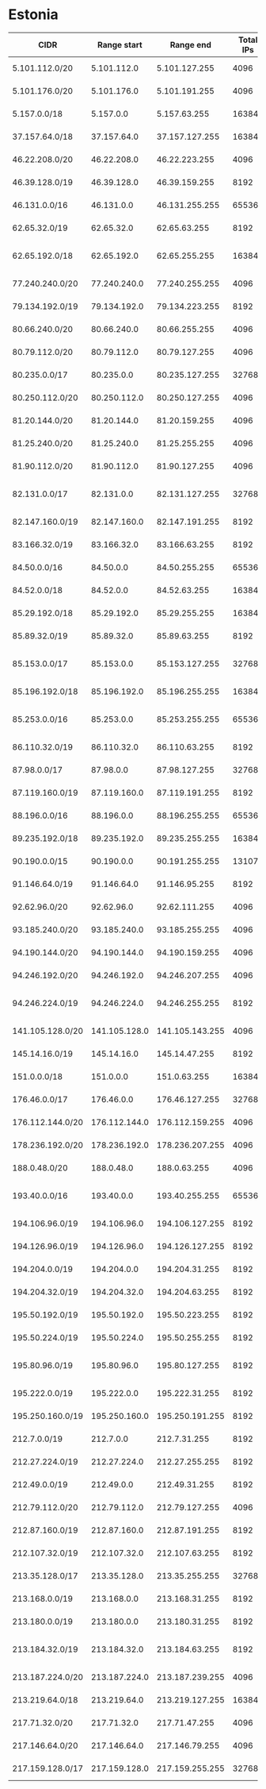 # Estonia

CIDR               | Range start     | Range end       | Total IPs  | Assign date | Owner
------------------ | --------------- | --------------- | ---------- | ----------- | -----
5.101.112.0/20     | 5.101.112.0     | 5.101.127.255   | 4096       | 2012-06-26  | P.A.G.M. OU
5.101.176.0/20     | 5.101.176.0     | 5.101.191.255   | 4096       | 2012-06-26  | P.A.G.M. OU
5.157.0.0/18       | 5.157.0.0       | 5.157.63.255    | 16384      | 2012-07-24  | 
37.157.64.0/18     | 37.157.64.0     | 37.157.127.255  | 16384      | 2012-03-14  | Telia Eesti AS
46.22.208.0/20     | 46.22.208.0     | 46.22.223.255   | 4096       | 2010-11-30  | Aktsiaselts WaveCom
46.39.128.0/19     | 46.39.128.0     | 46.39.159.255   | 8192       | 2010-12-14  | Telset ltd
46.131.0.0/16      | 46.131.0.0      | 46.131.255.255  | 65536      | 2010-10-14  | Telia Eesti AS
62.65.32.0/19      | 62.65.32.0      | 62.65.63.255    | 8192       | 2002-01-22  | Telia Eesti AS
62.65.192.0/18     | 62.65.192.0     | 62.65.255.255   | 16384      | 2002-02-21  | Elisa Teleteenused AS
77.240.240.0/20    | 77.240.240.0    | 77.240.255.255  | 4096       | 2007-01-24  | TOP CONNECT OU
79.134.192.0/19    | 79.134.192.0    | 79.134.223.255  | 8192       | 2007-10-22  | 
80.66.240.0/20     | 80.66.240.0     | 80.66.255.255   | 4096       | 2004-06-30  | UUS PROGRAMM
80.79.112.0/20     | 80.79.112.0     | 80.79.127.255   | 4096       | 2005-03-18  | Aktsiaselts WaveCom
80.235.0.0/17      | 80.235.0.0      | 80.235.127.255  | 32768      | 2001-10-11  | Telia Eesti AS
80.250.112.0/20    | 80.250.112.0    | 80.250.127.255  | 4096       | 2005-11-11  | Kernel AS
81.20.144.0/20     | 81.20.144.0     | 81.20.159.255   | 4096       | 2006-01-10  | Telia Eesti AS
81.25.240.0/20     | 81.25.240.0     | 81.25.255.255   | 4096       | 2006-03-01  | Telset ltd
81.90.112.0/20     | 81.90.112.0     | 81.90.127.255   | 4096       | 2006-04-19  | Kernel AS
82.131.0.0/17      | 82.131.0.0      | 82.131.127.255  | 32768      | 2003-07-29  | Elisa Teleteenused AS
82.147.160.0/19    | 82.147.160.0    | 82.147.191.255  | 8192       | 2003-07-07  | AS INFONET
83.166.32.0/19     | 83.166.32.0     | 83.166.63.255   | 8192       | 2004-05-25  | Telia Eesti AS
84.50.0.0/16       | 84.50.0.0       | 84.50.255.255   | 65536      | 2004-10-06  | Telia Eesti AS
84.52.0.0/18       | 84.52.0.0       | 84.52.63.255    | 16384      | 2004-10-28  | AS INFONET
85.29.192.0/18     | 85.29.192.0     | 85.29.255.255   | 16384      | 2005-05-20  | Telia Eesti AS
85.89.32.0/19      | 85.89.32.0      | 85.89.63.255    | 8192       | 2004-11-02  | Osauhing Teetormaja
85.153.0.0/17      | 85.153.0.0      | 85.153.127.255  | 32768      | 2004-10-27  | NGI2 Technologies OU
85.196.192.0/18    | 85.196.192.0    | 85.196.255.255  | 16384      | 2005-01-17  | AS STV
85.253.0.0/16      | 85.253.0.0      | 85.253.255.255  | 65536      | 2005-02-10  | Elisa Teleteenused AS
86.110.32.0/19     | 86.110.32.0     | 86.110.63.255   | 8192       | 2005-07-12  | Levikom Eesti OU
87.98.0.0/17       | 87.98.0.0       | 87.98.127.255   | 32768      | 2005-08-09  | 
87.119.160.0/19    | 87.119.160.0    | 87.119.191.255  | 8192       | 2005-11-17  | Elisa Eesti AS
88.196.0.0/16      | 88.196.0.0      | 88.196.255.255  | 65536      | 2005-12-08  | Telia Eesti AS
89.235.192.0/18    | 89.235.192.0    | 89.235.255.255  | 16384      | 2006-06-12  | AS INFONET
90.190.0.0/15      | 90.190.0.0      | 90.191.255.255  | 131072     | 2006-11-14  | Telia Eesti AS
91.146.64.0/19     | 91.146.64.0     | 91.146.95.255   | 8192       | 2011-09-08  | Fill Ltd.
92.62.96.0/20      | 92.62.96.0      | 92.62.111.255   | 4096       | 2008-01-23  | Compic OU
93.185.240.0/20    | 93.185.240.0    | 93.185.255.255  | 4096       | 2008-06-12  | AS STV
94.190.144.0/20    | 94.190.144.0    | 94.190.159.255  | 4096       | 2008-08-26  | Playtech Estonia OU
94.246.192.0/20    | 94.246.192.0    | 94.246.207.255  | 4096       | 2008-11-21  | Telia Eesti AS
94.246.224.0/19    | 94.246.224.0    | 94.246.255.255  | 8192       | 2008-11-21  | Elisa Teleteenused AS
141.105.128.0/20   | 141.105.128.0   | 141.105.143.255 | 4096       | 2011-06-27  | Granatnet OU
145.14.16.0/19     | 145.14.16.0     | 145.14.47.255   | 8192       | 1993-09-01  | 
151.0.0.0/18       | 151.0.0.0       | 151.0.63.255    | 16384      | 2012-01-05  | Granatnet OU
176.46.0.0/17      | 176.46.0.0      | 176.46.127.255  | 32768      | 2011-05-23  | Telia Eesti AS
176.112.144.0/20   | 176.112.144.0   | 176.112.159.255 | 4096       | 2012-03-22  | Astrec Data OU
178.236.192.0/20   | 178.236.192.0   | 178.236.207.255 | 4096       | 2010-06-11  | TOP CONNECT OU
188.0.48.0/20      | 188.0.48.0      | 188.0.63.255    | 4096       | 2011-08-19  | 
193.40.0.0/16      | 193.40.0.0      | 193.40.255.255  | 65536      | 1995-03-15  | Hariduse Infotehnoloogia Sihtasutus
194.106.96.0/19    | 194.106.96.0    | 194.106.127.255 | 8192       | 1995-12-04  | Telia Eesti AS
194.126.96.0/19    | 194.126.96.0    | 194.126.127.255 | 8192       | 1995-12-19  | Telia Eesti AS
194.204.0.0/19     | 194.204.0.0     | 194.204.31.255  | 8192       | 1995-12-04  | Elisa Eesti AS
194.204.32.0/19    | 194.204.32.0    | 194.204.63.255  | 8192       | 1997-05-06  | Elisa Eesti AS
195.50.192.0/19    | 195.50.192.0    | 195.50.223.255  | 8192       | 1997-04-16  | Telia Eesti AS
195.50.224.0/19    | 195.50.224.0    | 195.50.255.255  | 8192       | 2012-08-31  | Telia Eesti AS
195.80.96.0/19     | 195.80.96.0     | 195.80.127.255  | 8192       | 1997-03-17  | Information System Authority
195.222.0.0/19     | 195.222.0.0     | 195.222.31.255  | 8192       | 1996-09-16  | 
195.250.160.0/19   | 195.250.160.0   | 195.250.191.255 | 8192       | 1997-11-11  | Telia Eesti AS
212.7.0.0/19       | 212.7.0.0       | 212.7.31.255    | 8192       | 1998-03-16  | AS INFONET
212.27.224.0/19    | 212.27.224.0    | 212.27.255.255  | 8192       | 1999-10-21  | 
212.49.0.0/19      | 212.49.0.0      | 212.49.31.255   | 8192       | 1998-04-03  | 
212.79.112.0/20    | 212.79.112.0    | 212.79.127.255  | 4096       | 2010-05-07  | Granatnet OU
212.87.160.0/19    | 212.87.160.0    | 212.87.191.255  | 8192       | 2008-06-18  | Granatnet OU
212.107.32.0/19    | 212.107.32.0    | 212.107.63.255  | 8192       | 1999-06-29  | 
213.35.128.0/17    | 213.35.128.0    | 213.35.255.255  | 32768      | 2002-03-05  | Telia Eesti AS
213.168.0.0/19     | 213.168.0.0     | 213.168.31.255  | 8192       | 1999-12-09  | Telia Eesti AS
213.180.0.0/19     | 213.180.0.0     | 213.180.31.255  | 8192       | 1999-12-10  | Telia Eesti AS
213.184.32.0/19    | 213.184.32.0    | 213.184.63.255  | 8192       | 2001-01-25  | Information System Authority
213.187.224.0/20   | 213.187.224.0   | 213.187.239.255 | 4096       | 2003-03-18  | Playtech Estonia OU
213.219.64.0/18    | 213.219.64.0    | 213.219.127.255 | 16384      | 2001-01-09  | Telia Eesti AS
217.71.32.0/20     | 217.71.32.0     | 217.71.47.255   | 4096       | 2000-11-21  | Telia Eesti AS
217.146.64.0/20    | 217.146.64.0    | 217.146.79.255  | 4096       | 2009-05-13  | Zone Media OU
217.159.128.0/17   | 217.159.128.0   | 217.159.255.255 | 32768      | 2003-04-02  | Telia Eesti AS
